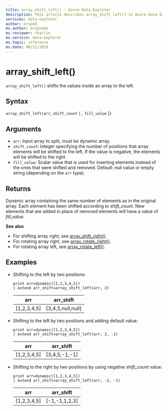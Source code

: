 ```yaml
---
title: array_shift_left() - Azure Data Explorer
description: This article describes array_shift_left() in Azure Data Explorer.
services: data-explorer
author: orspod
ms.author: orspodek
ms.reviewer: rkarlin
ms.service: data-explorer
ms.topic: reference
ms.date: 08/11/2019
---
```

# array_shift_left()

`array_shift_left()` shifts the values inside an array to the left.

## Syntax

`array_shift_left(`*`arr`*, *`shift_count`* `[,` *`fill_value`* ]`)`

## Arguments

* *`arr`*: Input array to split, must be dynamic array.
* *`shift_count`*: Integer specifying the number of positions that array elements will be shifted to the left. If the value is negative, the elements will be shifted to the right.
* *`fill_value`*: Scalar value that is used for inserting elements instead of the ones that were shifted and removed. Default: null value or empty string (depending on the *`arr`* type).

## Returns

Dynamic array containing the same number of elements as in the original array. Each element has been shifted according to *shift_count*. New elements that are added in place of removed elements will have a value of *fill_value*.

**See also**

* For shifting array right, see [array_shift_right()](array_shift_rightfunction.md).
* For rotating array right, see [array_rotate_right()](array_rotate_rightfunction.md).
* For rotating array left, see [array_rotate_left()](array_rotate_leftfunction.md).

## Examples

* Shifting to the left by two positions:

    <!-- csl: https://help.kusto.windows.net:443/Samples -->
    ```kusto
    print arr=dynamic([1,2,3,4,5]) 
    | extend arr_shift=array_shift_left(arr, 2)
    ```
    
    |arr|arr_shift|
    |---|---|
    |[1,2,3,4,5]|[3,4,5,null,null]|

* Shifting to the left by two positions and adding default value:

    <!-- csl: https://help.kusto.windows.net:443/Samples -->
    ```kusto
    print arr=dynamic([1,2,3,4,5]) 
    | extend arr_shift=array_shift_left(arr, 2, -1)
    ```
    
    |arr|arr_shift|
    |---|---|
    |[1,2,3,4,5]|[3,4,5,-1,-1]|


* Shifting to the right by two positions by using negative *shift_count* value:

    <!-- csl: https://help.kusto.windows.net:443/Samples -->
    ```kusto
    print arr=dynamic([1,2,3,4,5]) 
    | extend arr_shift=array_shift_left(arr, -2, -1)
    ```
    
    |arr|arr_shift|
    |---|---|
    |[1,2,3,4,5]|[-1,-1,1,2,3]|
